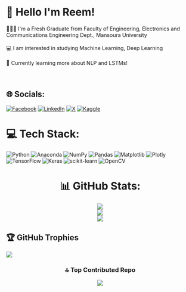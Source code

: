 # 💫 Hello I'm Reem! </br>
👩🏻‍🎓 I'm a Fresh Graduate from Faculty of Engineering, Electronics and Communications Engineering Dept., Mansoura University</br><br>💻 I am interested in studying Machine Learning, Deep Learning</br><br>💭 Currently learning more about NLP and LSTMs!</br><br><br>


## 🌐 Socials:
[![Facebook](https://img.shields.io/badge/Facebook-%231877F2.svg?logo=Facebook&logoColor=white)](https://facebook.com/reemmoharram) [![LinkedIn](https://img.shields.io/badge/LinkedIn-%230077B5.svg?logo=linkedin&logoColor=white)](https://linkedin.com/in/reem-muharram-5976b1248/) [![X](https://img.shields.io/badge/X-black.svg?logo=X&logoColor=white)](https://x.com/reemmuharram) [![Kaggle](https://img.shields.io/badge/Kaggle-%2320BEFF.svg?logo=Kaggle&logoColor=white)](https://www.kaggle.com/reemmuharram)

# 💻 Tech Stack:
![Python](https://img.shields.io/badge/python-3670A0?style=for-the-badge&logo=python&logoColor=ffdd54) ![Anaconda](https://img.shields.io/badge/Anaconda-%2344A833.svg?style=for-the-badge&logo=anaconda&logoColor=white) ![NumPy](https://img.shields.io/badge/numpy-%23013243.svg?style=for-the-badge&logo=numpy&logoColor=white) ![Pandas](https://img.shields.io/badge/pandas-%23150458.svg?style=for-the-badge&logo=pandas&logoColor=white) ![Matplotlib](https://img.shields.io/badge/Matplotlib-%23ffffff.svg?style=for-the-badge&logo=Matplotlib&logoColor=black) ![Plotly](https://img.shields.io/badge/Plotly-%233F4F75.svg?style=for-the-badge&logo=plotly&logoColor=white) ![TensorFlow](https://img.shields.io/badge/TensorFlow-%23FF6F00.svg?style=for-the-badge&logo=TensorFlow&logoColor=white) ![Keras](https://img.shields.io/badge/Keras-%23D00000.svg?style=for-the-badge&logo=Keras&logoColor=white) ![scikit-learn](https://img.shields.io/badge/scikit--learn-%23F7931E.svg?style=for-the-badge&logo=scikit-learn&logoColor=white) ![OpenCV](https://img.shields.io/badge/opencv-%23white.svg?style=for-the-badge&logo=opencv&logoColor=white)

<div align="center">

# 📊 GitHub Stats:
![](https://github-readme-stats.vercel.app/api?username=reemmuharram&theme=codeSTACKr&hide_border=true&include_all_commits=false&count_private=false)<br/>
![](https://github-readme-streak-stats.herokuapp.com/?user=reemmuharram&theme=codeSTACKr&hide_border=true)<br/>
![](https://github-readme-stats.vercel.app/api/top-langs/?username=reemmuharram&theme=codeSTACKr&hide_border=true&include_all_commits=false&count_private=false&layout=compact)

</div>

## 🏆 GitHub Trophies
![](https://github-profile-trophy.vercel.app/?username=reemmuharram&theme=radical&no-frame=true&no-bg=true&margin-w=4)

<div align="center">
  
### 🔝 Top Contributed Repo
![](https://github-contributor-stats.vercel.app/api?username=reemmuharram&limit=5&theme=codeSTACKr&combine_all_yearly_contributions=true)

<!-- Proudly created with GPRM ( https://gprm.itsvg.in ) -->
